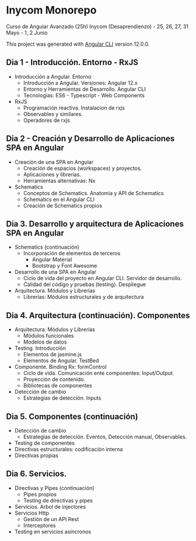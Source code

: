 # Inycom Monorepo

Curso de Angular Avanzado (25h)
Inycom (Desaprendienzo) - 25, 26, 27, 31 Mayo - 1, 2 Junio

This project was generated with [Angular CLI](https://github.com/angular/angular-cli) version 12.0.0.

## Dia 1 - Introducción. Entorno - RxJS
- Introducción a Angular. Entorno
    - Introducción a Angular. Versiones: Angular 12.x
    - Entorno y Herramientas de Desarrollo. Angular CLI
    - Tecnologías: ES6 - Typescript - Web Components
- RxJS
  - Programación reactiva. Instalacion de rxjs
  - Observables y similares.
  - Operadores de rxjs

## Dia 2 - Creación y Desarrollo de Aplicaciones SPA en Angular
- Creación de una SPA en Angular
    - Creación de espacios (workspaces) y proyectos. 
    - Aplicaciones y librerías. 
    - Herramientas alternativas: Nx
- Schematics
    - Conceptos de Schematics. Anatomia y API de Schematics
    - Schematics en el Angular CLI
    - Creación de Schematics propios


## Dia 3. Desarrollo y arquitectura de Aplicaciones SPA en Angular
- Schematics (continuación)
    - Incorporación de elementos de terceros
	    - Angular Material
	    - Bootstrap y Font Awesome
- Desarrollo de una SPA en Angular
    - Ciclo de vida del proyecto en Angular CLI. Servidor de desarrollo.
    - Calidad del código y pruebas (testing). Despliegue
- Arquitectura. Módulos y Librerías
    - Librerías: Módulos estructurales y de arquitectura

## Dia 4. Arquitectura (continuación). Componentes
- Arquitectura. Módulos y Librerías
    - Módulos funcionales
    - Modelos de datos
- Testing. Introducción
    - Elementos de jasmine.js
    - Elementos de Angular. TestBed
- Componente. Binding Rx: formControl
    - Ciclo de vida. Comunicación ente componentes: Input/Output. 
    - Proyección de contenido. 
    - Bibliotecas de componentes
- Detección de cambio
    - Estrategias de detección. Inputs

## Dia 5. Componentes (continuación)
- Detección de cambio
  - Estrategias de detección. Eventos, Detección manual, Observables.
- Testing de componentes
- Directivas estructurales: codificación interna
- Directivas propias

## Dia 6. Servicios.
- Directivas y Pipes (continuación)
    - Pipes propios
    - Testing de directivas y pipes
- Servicios. Arbol de injectores
- Servicios Http
    - Gestiòn de un API Rest
    - Interceptores
- Testing en servicios asíncronos